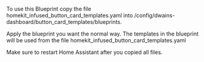 To use this Blueprint copy the file homekit_infused_button_card_templates.yaml into /config/dwains-dashboard/button_card_templates/blueprints.

Apply the blueprint you want the normal way. The templates in the blueprint will be used from the file homekit_infused_button_card_templates.yaml

Make sure to restart Home Assistant after you copied all files.
